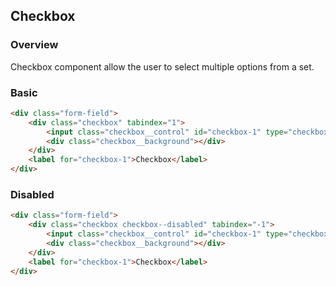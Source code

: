 ## Checkbox

### Overview
Checkbox component allow the user to select multiple options from a set.

### Basic
```html
<div class="form-field">
    <div class="checkbox" tabindex="1">
        <input class="checkbox__control" id="checkbox-1" type="checkbox" />
        <div class="checkbox__background"></div>
    </div>
    <label for="checkbox-1">Checkbox</label>
</div>
```

### Disabled
```html
<div class="form-field">
    <div class="checkbox checkbox--disabled" tabindex="-1">
        <input class="checkbox__control" id="checkbox-1" type="checkbox" checked disabled="disabled" />
        <div class="checkbox__background"></div>
    </div>
    <label for="checkbox-1">Checkbox</label>
</div>
